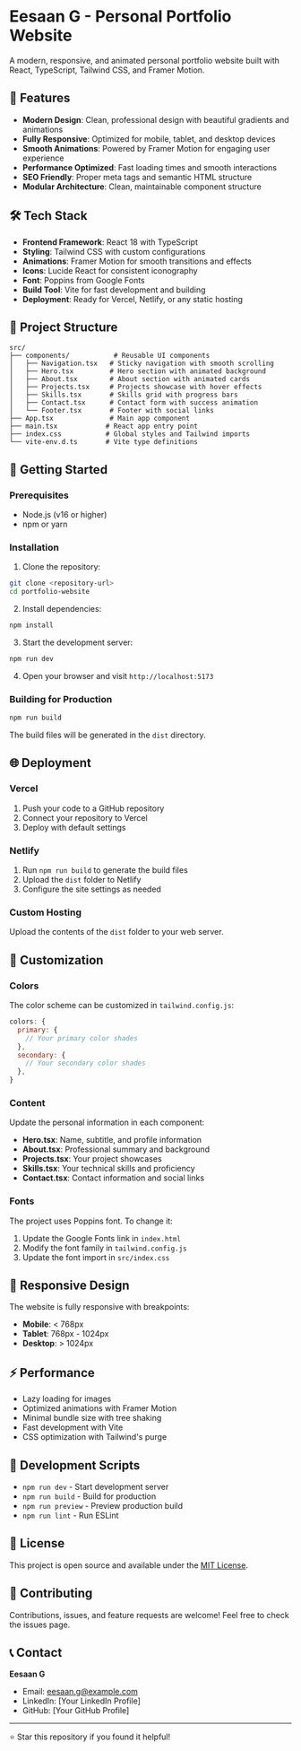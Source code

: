 # Eesaan G - Personal Portfolio Website

A modern, responsive, and animated personal portfolio website built with React, TypeScript, Tailwind CSS, and Framer Motion.

## 🚀 Features

- **Modern Design**: Clean, professional design with beautiful gradients and animations
- **Fully Responsive**: Optimized for mobile, tablet, and desktop devices
- **Smooth Animations**: Powered by Framer Motion for engaging user experience
- **Performance Optimized**: Fast loading times and smooth interactions
- **SEO Friendly**: Proper meta tags and semantic HTML structure
- **Modular Architecture**: Clean, maintainable component structure

## 🛠️ Tech Stack

- **Frontend Framework**: React 18 with TypeScript
- **Styling**: Tailwind CSS with custom configurations
- **Animations**: Framer Motion for smooth transitions and effects
- **Icons**: Lucide React for consistent iconography
- **Font**: Poppins from Google Fonts
- **Build Tool**: Vite for fast development and building
- **Deployment**: Ready for Vercel, Netlify, or any static hosting

## 📁 Project Structure

```
src/
├── components/           # Reusable UI components
│   ├── Navigation.tsx   # Sticky navigation with smooth scrolling
│   ├── Hero.tsx         # Hero section with animated background
│   ├── About.tsx        # About section with animated cards
│   ├── Projects.tsx     # Projects showcase with hover effects
│   ├── Skills.tsx       # Skills grid with progress bars
│   ├── Contact.tsx      # Contact form with success animation
│   └── Footer.tsx       # Footer with social links
├── App.tsx              # Main app component
├── main.tsx            # React app entry point
├── index.css           # Global styles and Tailwind imports
└── vite-env.d.ts       # Vite type definitions
```

## 🚀 Getting Started

### Prerequisites

- Node.js (v16 or higher)
- npm or yarn

### Installation

1. Clone the repository:
```bash
git clone <repository-url>
cd portfolio-website
```

2. Install dependencies:
```bash
npm install
```

3. Start the development server:
```bash
npm run dev
```

4. Open your browser and visit `http://localhost:5173`

### Building for Production

```bash
npm run build
```

The build files will be generated in the `dist` directory.

## 🌐 Deployment

### Vercel

1. Push your code to a GitHub repository
2. Connect your repository to Vercel
3. Deploy with default settings

### Netlify

1. Run `npm run build` to generate the build files
2. Upload the `dist` folder to Netlify
3. Configure the site settings as needed

### Custom Hosting

Upload the contents of the `dist` folder to your web server.

## 🎨 Customization

### Colors

The color scheme can be customized in `tailwind.config.js`:

```javascript
colors: {
  primary: {
    // Your primary color shades
  },
  secondary: {
    // Your secondary color shades
  },
}
```

### Content

Update the personal information in each component:

- **Hero.tsx**: Name, subtitle, and profile information
- **About.tsx**: Professional summary and background
- **Projects.tsx**: Your project showcases
- **Skills.tsx**: Your technical skills and proficiency
- **Contact.tsx**: Contact information and social links

### Fonts

The project uses Poppins font. To change it:

1. Update the Google Fonts link in `index.html`
2. Modify the font family in `tailwind.config.js`
3. Update the font import in `src/index.css`

## 📱 Responsive Design

The website is fully responsive with breakpoints:

- **Mobile**: < 768px
- **Tablet**: 768px - 1024px  
- **Desktop**: > 1024px

## ⚡ Performance

- Lazy loading for images
- Optimized animations with Framer Motion
- Minimal bundle size with tree shaking
- Fast development with Vite
- CSS optimization with Tailwind's purge

## 🔧 Development Scripts

- `npm run dev` - Start development server
- `npm run build` - Build for production
- `npm run preview` - Preview production build
- `npm run lint` - Run ESLint

## 📄 License

This project is open source and available under the [MIT License](LICENSE).

## 🤝 Contributing

Contributions, issues, and feature requests are welcome! Feel free to check the issues page.

## 📞 Contact

**Eesaan G**
- Email: eesaan.g@example.com
- LinkedIn: [Your LinkedIn Profile]
- GitHub: [Your GitHub Profile]

---

⭐ Star this repository if you found it helpful!